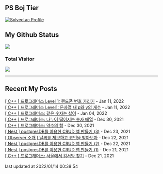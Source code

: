 

## PS Boj Tier
[![Solved.ac Profile](http://mazassumnida.wtf/api/v2/generate_badge?boj=tasddc)](https://solved.ac/tasddc/)

## My Github Status
<img src="https://github-readme-stats.vercel.app/api?username=tasddc1226&show_icons=true&hide_border=true&theme=tokyonight"/>
 
### Total Visitor
![](https://komarev.com/ghpvc/?username=tasddc1226&color=red&style=plastic)

<hr/>  

## Recent My Posts
[[ C++ ] 프로그래머스 Level 1: 핸드폰 번호 가리기](https://tasddc.tistory.com/119) - Jan 11, 2022</br>
[[ C++ ] 프로그래머스 Level1: 문자열 내 p와 y의 개수](https://tasddc.tistory.com/118) - Jan 11, 2022</br>
[[ C++ ] 프로그래머스: 같은 숫자는 싫어](https://tasddc.tistory.com/117) - Jan 04, 2022</br>
[[ C++ ] 프로그래머스: 나누어 떨어지는 숫자 배열](https://tasddc.tistory.com/116) - Dec 30, 2021</br>
[[ C++ ] 프로그래머스: 약수의 합](https://tasddc.tistory.com/115) - Dec 30, 2021</br>
[[ Nest ] postgresDB를 이용한 CRUD 앱 만들기 (3)](https://tasddc.tistory.com/114) - Dec 23, 2021</br>
[[ Observer 소개 ] 날씨를 제보하고 코인을 받아보자](https://tasddc.tistory.com/113) - Dec 22, 2021</br>
[[ Nest ] postgresDB를 이용한 CRUD 앱 만들기 (2)](https://tasddc.tistory.com/112) - Dec 22, 2021</br>
[[ Nest ] postgresDB를 이용한 CRUD 앱 만들기 (1)](https://tasddc.tistory.com/111) - Dec 21, 2021</br>
[[ C++ ] 프로그래머스: 서울에서 김서방 찾기](https://tasddc.tistory.com/110) - Dec 21, 2021</br>
</br>last updated at 2022/01/14 00:38:54